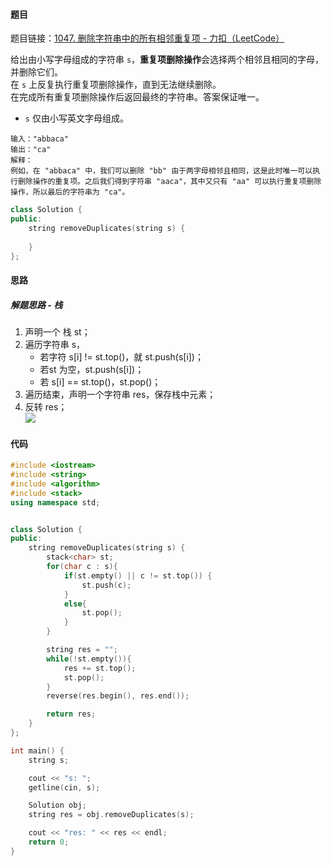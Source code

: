 <h4 id="vCXYz">题目</h4>

题目链接：[1047. 删除字符串中的所有相邻重复项 - 力扣（LeetCode）](https://leetcode.cn/problems/remove-all-adjacent-duplicates-in-string/description/)

给出由小写字母组成的字符串 `s`，**重复项删除操作**会选择两个相邻且相同的字母，并删除它们。  
在 `s` 上反复执行重复项删除操作，直到无法继续删除。  
在完成所有重复项删除操作后返回最终的字符串。答案保证唯一。

+ `s` 仅由小写英文字母组成。

```plain
输入："abbaca"
输出："ca"
解释：
例如，在 "abbaca" 中，我们可以删除 "bb" 由于两字母相邻且相同，这是此时唯一可以执行删除操作的重复项。之后我们得到字符串 "aaca"，其中又只有 "aa" 可以执行重复项删除操作，所以最后的字符串为 "ca"。
```

```cpp
class Solution {
public:
    string removeDuplicates(string s) {
        
    }
};
```



<h4 id="O8Pzy">思路</h4>
<h5 id="Jvbgh">解题思路 - 栈</h5>

1. 声明一个 栈 st；
2. 遍历字符串 s，
    - 若字符 s[i] != st.top()，就 st.push(s[i])；
    - 若st 为空，st.push(s[i])；
    - 若 s[i] == st.top()，st.pop()；
3. 遍历结束，声明一个字符串 res，保存栈中元素；
4. 反转 res；  
![](http://cdn.notes.kamacoder.com/9d0793b9-735f-4268-b9a8-20fbea0ab304.png)

<h4 id="SyTlg">代码</h4>

```cpp
#include <iostream>
#include <string>
#include <algorithm>
#include <stack>
using namespace std;


class Solution {
public:
    string removeDuplicates(string s) {
        stack<char> st;
        for(char c : s){
            if(st.empty() || c != st.top()) {
                st.push(c);
            }
            else{
                st.pop();
            }
        }

        string res = "";
        while(!st.empty()){
            res += st.top();
            st.pop();
        }
        reverse(res.begin(), res.end());

        return res;
    }
};

int main() {
    string s;

    cout << "s: ";
    getline(cin, s);

    Solution obj;
    string res = obj.removeDuplicates(s);

    cout << "res: " << res << endl;
    return 0;
}
```

